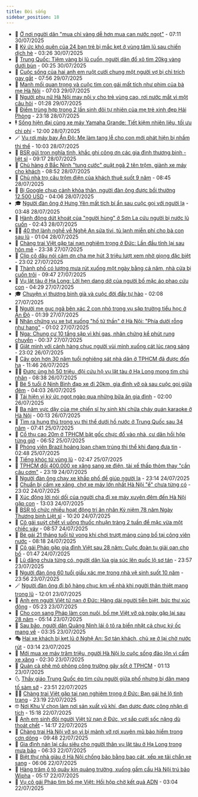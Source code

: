 ```yaml
---
title: Đời sống
sidebar_position: 18
---
```


<!-- dantri-doi-song:START -->
- 🥳 [Ở nơi người dân &quot;mua chỉ vàng dễ hơn mua can nước ngọt&quot;](https://dantri.com.vn/doi-song/o-noi-nguoi-dan-mua-chi-vang-de-hon-mua-can-nuoc-ngot-20250729161350393.htm) - 07:11 30/07/2025
- 🌁 [Ký ức khó quên của 24 bạn trẻ bị mắc kẹt ở vùng tâm lũ sau chiến dịch hè](https://dantri.com.vn/doi-song/ky-uc-kho-quen-cua-24-ban-tre-bi-mac-ket-o-vung-tam-lu-sau-chien-dich-he-20250730080430308.htm) - 03:26 30/07/2025
- 👀 [Trung Quốc: Tiệm vàng bị lũ cuốn, người dân đổ xô tìm 20kg vàng dưới bùn](https://dantri.com.vn/doi-song/trung-quoc-tiem-vang-bi-lu-cuon-nguoi-dan-do-xo-tim-20kg-vang-duoi-bun-20250729231455290.htm) - 00:25 30/07/2025
- 🐻 [Cuộc sống của hai anh em ruột cưới chung một người vợ bị chỉ trích gay gắt](https://dantri.com.vn/doi-song/cuoc-song-cua-hai-anh-em-ruot-cuoi-chung-mot-nguoi-vo-bi-chi-trich-gay-gat-20250729130148284.htm) - 07:56 29/07/2025
- 🦅 [Manh mối quan trọng và cuộc tìm con gái mất tích như phim của bà mẹ Hà Nội](https://dantri.com.vn/doi-song/manh-moi-quan-trong-va-cuoc-tim-con-gai-mat-tich-nhu-phim-cua-ba-me-ha-noi-20250729125525147.htm) - 07:03 29/07/2025
- 🦩 [Người phụ nữ Hà Nội may nội y cho trẻ vùng cao, rơi nước mắt vì một câu hỏi](https://dantri.com.vn/doi-song/nguoi-phu-nu-ha-noi-may-noi-y-cho-tre-vung-cao-roi-nuoc-mat-vi-mot-cau-hoi-20250714222402905.htm) - 01:28 29/07/2025
- 🦏 [Điểm trùng hợp trong 2 lần sinh đôi tự nhiên của mẹ trẻ xinh đẹp Hải Phòng](https://dantri.com.vn/doi-song/diem-trung-hop-trong-2-lan-sinh-doi-tu-nhien-cua-me-tre-xinh-dep-hai-phong-20250728135436204.htm) - 23:18 28/07/2025
- 🕴 [Sống hiện đại cùng xe máy Yamaha Grande: Tiết kiệm nhiên liệu, tối ưu chi phí](https://dantri.com.vn/doi-song/song-hien-dai-cung-xe-may-yamaha-grande-tiet-kiem-nhien-lieu-toi-uu-chi-phi-20250728153836372.htm) - 12:00 28/07/2025
- 🪄 [Vụ rơi máy bay Ấn Độ: Mẹ làm tang lễ cho con mới phát hiện bị nhầm thi thể](https://dantri.com.vn/doi-song/vu-roi-may-bay-an-do-me-lam-tang-le-cho-con-moi-phat-hien-bi-nham-thi-the-20250728163520747.htm) - 10:03 28/07/2025
- 🚦 [BSR gửi trọn nghĩa tình, khắc ghi công ơn các gia đình thương binh - liệt sĩ](https://dantri.com.vn/doi-song/bsr-gui-tron-nghia-tinh-khac-ghi-cong-on-cac-gia-dinh-thuong-binh-liet-si-20250728154641477.htm) - 09:17 28/07/2025
- 🤔 [Chủ hàng ở Bắc Ninh &quot;tung cước&quot; quật ngã 2 tên trộm, giành xe máy cho khách](https://dantri.com.vn/doi-song/chu-hang-o-bac-ninh-tung-cuoc-quat-nga-2-ten-trom-gianh-xe-may-cho-khach-20250728154616463.htm) - 08:52 28/07/2025
- 🚦 [Chủ nhà trọ câu trộm điện của khách thuê suốt 9 năm](https://dantri.com.vn/doi-song/chu-nha-tro-cau-trom-dien-cua-khach-thue-suot-9-nam-20250728150534835.htm) - 08:45 28/07/2025
- 🐎 [Bị Google chụp cảnh khỏa thân, người đàn ông được bồi thường 12.500 USD](https://dantri.com.vn/doi-song/bi-google-chup-canh-khoa-than-nguoi-dan-ong-duoc-boi-thuong-12500-usd-20250728105040387.htm) - 04:06 28/07/2025
- 🎓 [Người đàn ông ở Hưng Yên mất tích bí ẩn sau cuộc gọi với người lạ](https://dantri.com.vn/doi-song/nguoi-dan-ong-o-hung-yen-mat-tich-bi-an-sau-cuoc-goi-voi-nguoi-la-20250727202944088.htm) - 03:48 28/07/2025
- 🐘 [Hành động dứt khoát của &quot;người hùng&quot; ở Sơn La cứu người bị nước lũ cuốn](https://dantri.com.vn/doi-song/hanh-dong-dut-khoat-cua-nguoi-hung-o-son-la-cuu-nguoi-bi-nuoc-lu-cuon-20250728083942996.htm) - 02:43 28/07/2025
- 🧑‍🏫 [40 thợ lành nghề về Nghệ An sửa tivi, tủ lạnh miễn phí cho bà con sau lũ](https://dantri.com.vn/doi-song/40-tho-lanh-nghe-ve-nghe-an-sua-tivi-tu-lanh-mien-phi-cho-ba-con-sau-lu-20250727172515866.htm) - 01:04 28/07/2025
- 🦒 [Chàng trai Việt gặp tai nạn nghiêm trọng ở Đức: Lần đầu tỉnh lại sau hôn mê](https://dantri.com.vn/doi-song/chang-trai-viet-gap-tai-nan-nghiem-trong-o-duc-lan-dau-tinh-lai-sau-hon-me-20250728013956529.htm) - 23:38 27/07/2025
- 🧰 [Clip cô dâu nói cảm ơn cha mẹ hút 3 triệu lượt xem nhờ giọng đặc biệt](https://dantri.com.vn/doi-song/clip-co-dau-noi-cam-on-cha-me-hut-3-trieu-luot-xem-nho-giong-dac-biet-20250719145943990.htm) - 23:02 27/07/2025
- 🧐 [Thành phố có lượng mưa rút xuống một ngày bằng cả năm, nhà cửa bị cuốn trôi](https://dantri.com.vn/doi-song/thanh-pho-co-luong-mua-rut-xuong-mot-ngay-bang-ca-nam-nha-cua-bi-cuon-troi-20250726140526111.htm) - 09:47 27/07/2025
- 🌮 [Vụ lật tàu ở Hạ Long: Lời hẹn dang dở của người bố mặc áo phao cứu con](https://dantri.com.vn/doi-song/vu-lat-tau-o-ha-long-loi-hen-dang-do-cua-nguoi-bo-mac-ao-phao-cuu-con-20250727062126141.htm) - 04:29 27/07/2025
- 🎓 [Chuyện vị thương binh già và cuộc đời đầy tự hào](https://dantri.com.vn/doi-song/chuyen-vi-thuong-binh-gia-va-cuoc-doi-day-tu-hao-20250725132704150.htm) - 02:08 27/07/2025
- 🚀 [Người mẹ gục ngã bên xác 2 con nhỏ trong vụ sập trường tiểu học ở Ấn Độ](https://dantri.com.vn/doi-song/nguoi-me-guc-nga-ben-xac-2-con-nho-trong-vu-sap-truong-tieu-hoc-o-an-do-20250726223702309.htm) - 01:39 27/07/2025
- 🤖 [Nhân chứng vụ xe tụt xuống &quot;hố tử thần&quot; ở Hà Nội: &quot;Phía dưới rỗng như hang&quot;](https://dantri.com.vn/doi-song/nhan-chung-vu-xe-tut-xuong-ho-tu-than-o-ha-noi-phia-duoi-rong-nhu-hang-20250727073506645.htm) - 01:02 27/07/2025
- 🤩 [Nga: Chung cư 10 tầng sập vì khí gas, nhân chứng kể phút rung chuyển](https://dantri.com.vn/doi-song/nga-chung-cu-10-tang-sap-vi-khi-gas-nhan-chung-ke-phut-rung-chuyen-20250726210229838.htm) - 00:37 27/07/2025
- 👹 [Giật mình với cảnh hàng chục người vùi mình xuống cát lúc rạng sáng](https://dantri.com.vn/doi-song/giat-minh-voi-canh-hang-chuc-nguoi-vui-minh-xuong-cat-luc-rang-sang-20250726081657760.htm) - 23:02 26/07/2025
- 🦩 [Cây gòn hơn 30 năm tuổi nghiêng sát nhà dân ở TPHCM đã được đốn hạ](https://dantri.com.vn/doi-song/cay-gon-hon-30-nam-tuoi-nghieng-sat-nha-dan-o-tphcm-da-duoc-don-ha-20250726181203005.htm) - 11:46 26/07/2025
- 🧑‍🏫 [Được ủng hộ 50 triệu, đội cứu hộ vụ lật tàu ở Hạ Long mong tìm chủ nhân](https://dantri.com.vn/doi-song/duoc-ung-ho-50-trieu-doi-cuu-ho-vu-lat-tau-o-ha-long-mong-tim-chu-nhan-20250726130659059.htm) - 08:38 26/07/2025
- 🌈 [Bé 5 tuổi ở Ninh Bình đạp xe đi  20km, gia đình vỡ oà sau cuộc gọi giữa đêm](https://dantri.com.vn/doi-song/be-5-tuoi-o-ninh-binh-dap-xe-di-20km-gia-dinh-vo-oa-sau-cuoc-goi-giua-dem-20250726103952464.htm) - 04:03 26/07/2025
- 💃 [Tái hiện vị ký ức ngọt ngào qua những bữa ăn gia đình](https://dantri.com.vn/doi-song/tai-hien-vi-ky-uc-ngot-ngao-qua-nhung-bua-an-gia-dinh-20250725184642489.htm) - 02:00 26/07/2025
- 💂 [Ba năm vực dậy của mẹ chiến sĩ hy sinh khi chữa cháy quán karaoke ở Hà Nội](https://dantri.com.vn/doi-song/ba-nam-vuc-day-cua-me-chien-si-hy-sinh-khi-chua-chay-quan-karaoke-o-ha-noi-20250725221402995.htm) - 00:13 26/07/2025
- 🦏 [Tìm ra hung thủ trong vụ thi thể dưới hồ nước ở Trung Quốc sau 34 năm](https://dantri.com.vn/doi-song/tim-ra-hung-thu-trong-vu-thi-the-duoi-ho-nuoc-o-trung-quoc-sau-34-nam-20250725103225618.htm) - 07:41 25/07/2025
- 🤡 [Cổ thụ cao 20m ở TPHCM bật gốc chực đổ vào nhà, cư dân hồi hộp từng giờ](https://dantri.com.vn/doi-song/co-thu-cao-20m-o-tphcm-bat-goc-chuc-do-vao-nha-cu-dan-hoi-hop-tung-gio-20250725133109007.htm) - 06:52 25/07/2025
- 🫶 [Phóng viên Brazil hoảng loạn chạm trúng thi thể khi đang đưa tin](https://dantri.com.vn/doi-song/phong-vien-brazil-hoang-loan-cham-trung-thi-the-khi-dang-dua-tin-20250724234941049.htm) - 02:48 25/07/2025
- 💪 [Tiếng khóc từ vùng lũ](https://dantri.com.vn/doi-song/tieng-khoc-tu-vung-lu-20250725083623270.htm) - 02:47 25/07/2025
- 🦅 [TPHCM đổi 400.000 xe xăng sang xe điện, tài xế thấp thỏm thay &quot;cần câu cơm&quot;](https://dantri.com.vn/doi-song/tphcm-doi-400000-xe-xang-sang-xe-dien-tai-xe-thap-thom-thay-can-cau-com-20250724122017108.htm) - 23:19 24/07/2025
- 🧠 [Người đàn ông chạy xe khắp phố để giúp người lạ](https://dantri.com.vn/doi-song/nguoi-dan-ong-chay-xe-khap-pho-de-giup-nguoi-la-20250721192639339.htm) - 23:14 24/07/2025
- 🦅 [Chuẩn bị cấm xe xăng, chợ xe máy lớn nhất Hà Nội &quot;ế&quot; chưa từng có](https://dantri.com.vn/doi-song/chuan-bi-cam-xe-xang-cho-xe-may-lon-nhat-ha-noi-e-chua-tung-co-20250724153914688.htm) - 23:02 24/07/2025
- 💪 [Xúc động lời nói dối của người cha đi xe máy xuyên đêm đến Hà Nội gặp con](https://dantri.com.vn/doi-song/xuc-dong-loi-noi-doi-cua-nguoi-cha-di-xe-may-xuyen-dem-den-ha-noi-gap-con-20250724160750302.htm) - 13:03 24/07/2025
- 🧐 [BSR tổ chức nhiều hoạt động tri ân nhân Kỷ niệm 78 năm Ngày Thương binh Liệt sĩ](https://dantri.com.vn/doi-song/bsr-to-chuc-nhieu-hoat-dong-tri-an-nhan-ky-niem-78-nam-ngay-thuong-binh-liet-si-20250724172000601.htm) - 10:20 24/07/2025
- 👀 [Cô gái suýt chết vì uống thuốc nhuận tràng 2 tuần để mặc vừa một chiếc váy](https://dantri.com.vn/doi-song/co-gai-suyt-chet-vi-uong-thuoc-nhuan-trang-2-tuan-de-mac-vua-mot-chiec-vay-20250724010159774.htm) - 08:57 24/07/2025
- 🎉 [Bé gái 21 tháng tuổi tử vong khi chơi trượt máng cùng bố tại công viên nước](https://dantri.com.vn/doi-song/be-gai-21-thang-tuoi-tu-vong-khi-choi-truot-mang-cung-bo-tai-cong-vien-nuoc-20250724135601672.htm) - 08:18 24/07/2025
- 💂 [Cô gái Pháp gặp gia đình Việt sau 28 năm: Cuộc đoàn tụ giải oan cho bố](https://dantri.com.vn/doi-song/co-gai-phap-gap-gia-dinh-viet-sau-28-nam-cuoc-doan-tu-giai-oan-cho-bo-20250723163812561.htm) - 01:47 24/07/2025
- 🚀 [Lũ dâng chưa từng có, người dân lùa gia súc lên quốc lộ sơ tán](https://dantri.com.vn/doi-song/lu-dang-chua-tung-co-nguoi-dan-lua-gia-suc-len-quoc-lo-so-tan-20250723190710525.htm) - 23:57 23/07/2025
- 👹 [Người đàn ông 60 tuổi giấu xác mẹ trong nhà vệ sinh suốt 10 năm](https://dantri.com.vn/doi-song/nguoi-dan-ong-60-tuoi-giau-xac-me-trong-nha-ve-sinh-suot-10-nam-20250724002650516.htm) - 23:56 23/07/2025
- 🪄 [Người đàn ông đi bộ hàng chục km về nhà khi người thân thiệt mạng trong lũ](https://dantri.com.vn/doi-song/nguoi-dan-ong-di-bo-hang-chuc-km-ve-nha-khi-nguoi-than-thiet-mang-trong-lu-20250723181000620.htm) - 12:01 23/07/2025
- 🌁 [Anh em người Việt tử nạn ở Đức: Hàng dài người tiễn biệt, bức thư xúc động](https://dantri.com.vn/doi-song/anh-em-nguoi-viet-tu-nan-o-duc-hang-dai-nguoi-tien-biet-buc-thu-xuc-dong-20250723115036336.htm) - 05:23 23/07/2025
- 🌋 [Cho con sang Pháp làm con nuôi, bố mẹ Việt vỡ oà ngày gặp lại sau 28 năm](https://dantri.com.vn/doi-song/cho-con-sang-phap-lam-con-nuoi-bo-me-viet-vo-oa-ngay-gap-lai-sau-28-nam-20250723105741413.htm) - 05:14 23/07/2025
- 🦆 [Sau bão, người dân Quảng Ninh lái ô tô ra biển nhặt cả chục ký ốc mang về](https://dantri.com.vn/doi-song/sau-bao-nguoi-dan-quang-ninh-lai-o-to-ra-bien-nhat-ca-chuc-ky-oc-mang-ve-20250723081506485.htm) - 03:35 23/07/2025
- 🎭 [Hai xe khách bị kẹt lũ ở Nghệ An: Sơ tán khách, chủ xe ở lại chờ nước rút](https://dantri.com.vn/doi-song/hai-xe-khach-bi-ket-lu-o-nghe-an-so-tan-khach-chu-xe-o-lai-cho-nuoc-rut-20250723095751788.htm) - 03:14 23/07/2025
- 🤡 [Mới mua xe máy trăm triệu, người Hà Nội lo cuộc sống đảo lộn vì cấm xe xăng](https://dantri.com.vn/doi-song/moi-mua-xe-may-tram-trieu-nguoi-ha-noi-lo-cuoc-song-dao-lon-vi-cam-xe-xang-20250717181058572.htm) - 02:30 23/07/2025
- 🦩 [Quán cà phê mô phỏng công trường gây sốt ở TPHCM](https://dantri.com.vn/doi-song/quan-ca-phe-mo-phong-cong-truong-gay-sot-o-tphcm-20250719183807274.htm) - 01:13 23/07/2025
- 🌜 [Thầy giáo Trung Quốc ép tim cứu người giữa phố nhưng bị dân mạng tố sàm sỡ](https://dantri.com.vn/doi-song/thay-giao-trung-quoc-ep-tim-cuu-nguoi-giua-pho-nhung-bi-dan-mang-to-sam-so-20250722005917383.htm) - 23:51 22/07/2025
- 🧑‍🏫 [Chàng trai Việt gặp tai nạn nghiêm trọng ở Đức: Bạn gái hé lộ tình trạng](https://dantri.com.vn/doi-song/chang-trai-viet-gap-tai-nan-nghiem-trong-o-duc-ban-gai-he-lo-tinh-trang-20250723055600802.htm) - 23:19 22/07/2025
- 🤓 [Nơi Khu V chọn làm nơi sản xuất vũ khí, đạn dược được công nhận di tích](https://dantri.com.vn/doi-song/noi-khu-v-chon-lam-noi-san-xuat-vu-khi-dan-duoc-duoc-cong-nhan-di-tich-20250721150554711.htm) - 15:18 22/07/2025
- 🤗 [Anh em sinh đôi người Việt tử nạn ở Đức, vợ sắp cưới sốc nặng dù thoát chết](https://dantri.com.vn/doi-song/anh-em-sinh-doi-nguoi-viet-tu-nan-o-duc-vo-sap-cuoi-soc-nang-du-thoat-chet-20250722200929051.htm) - 14:17 22/07/2025
- 🦒 [Chàng trai Hà Nội vỡ sọ vì bị mảnh vỡ rơi xuyên mũ bảo hiểm trong cơn dông](https://dantri.com.vn/doi-song/chang-trai-ha-noi-vo-so-vi-bi-manh-vo-roi-xuyen-mu-bao-hiem-trong-con-dong-20250630114929326.htm) - 09:48 22/07/2025
- 💂 [Gia đình nán lại cầu siêu cho người thân vụ lật tàu ở Hạ Long trong mưa bão](https://dantri.com.vn/doi-song/gia-dinh-nan-lai-cau-sieu-cho-nguoi-than-vu-lat-tau-o-ha-long-trong-mua-bao-20250722122706785.htm) - 06:33 22/07/2025
- 🚀 [Biệt thự nhà giàu ở Hà Nội chống bão bằng bao cát, xếp xe tải chắn xe sang](https://dantri.com.vn/doi-song/biet-thu-nha-giau-o-ha-noi-chong-bao-bang-bao-cat-xep-xe-tai-chan-xe-sang-20250722122406132.htm) - 06:06 22/07/2025
- 🐲 [Hàng trăm ô tô quây kín quảng trường, xuống gầm cầu Hà Nội trú bão Wipha](https://dantri.com.vn/doi-song/hang-tram-o-to-quay-kin-quang-truong-xuong-gam-cau-ha-noi-tru-bao-wipha-20250722115322195.htm) - 05:17 22/07/2025
- 🎡 [Vụ cô gái Pháp tìm bố mẹ Việt: Hồi hộp chờ kết quả ADN](https://dantri.com.vn/doi-song/vu-co-gai-phap-tim-bo-me-viet-hoi-hop-cho-ket-qua-adn-20250721182004391.htm) - 03:04 22/07/2025<!-- dantri-doi-song:END -->
